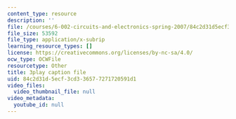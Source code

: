 ```yaml
---
content_type: resource
description: ''
file: /courses/6-002-circuits-and-electronics-spring-2007/84c2d31d5ecf3cd336577271720591d1_JqvKtMNz3RQ.srt
file_size: 53592
file_type: application/x-subrip
learning_resource_types: []
license: https://creativecommons.org/licenses/by-nc-sa/4.0/
ocw_type: OCWFile
resourcetype: Other
title: 3play caption file
uid: 84c2d31d-5ecf-3cd3-3657-7271720591d1
video_files:
  video_thumbnail_file: null
video_metadata:
  youtube_id: null
---
```

